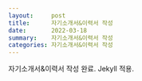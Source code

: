 ```yaml
---
layout:     post
title:      자기소개서&이력서 작성
date:       2022-03-18
summary:    자기소개서&이력서 작성
categories: 자기소개서&이력서 작성
---
```


자기소개서&이력서 작성 완료.
Jekyll 적용.